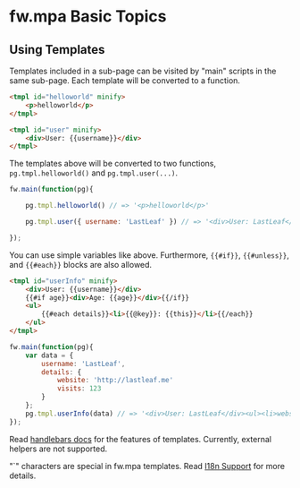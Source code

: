# fw.mpa Basic Topics #

## Using Templates ##

Templates included in a sub-page can be visited by "main" scripts in the same sub-page.
Each template will be converted to a function.

```html
<tmpl id="helloworld" minify>
	<p>helloworld</p>
</tmpl>

<tmpl id="user" minify>
	<div>User: {{username}}</div>
</tmpl>
```

The templates above will be converted to two functions, `pg.tmpl.helloworld()` and `pg.tmpl.user(...)`.

```js
fw.main(function(pg){

	pg.tmpl.helloworld() // => '<p>helloworld</p>'

	pg.tmpl.user({ username: 'LastLeaf' }) // => '<div>User: LastLeaf</div>'

});
```

You can use simple variables like above. Furthermore, `{{#if}}`, `{{#unless}}`, and `{{#each}}` blocks are also allowed.

```html
<tmpl id="userInfo" minify>
	<div>User: {{username}}</div>
	{{#if age}}<div>Age: {{age}}</div>{{/if}}
	<ul>
		{{#each details}}<li>{{@key}}: {{this}}</li>{{/each}}
	</ul>
</tmpl>
```

```js
fw.main(function(pg){
	var data = {
		username: 'LastLeaf',
		details: {
			website: 'http://lastleaf.me'
			visits: 123
		}
	};
	pg.tmpl.userInfo(data) // => '<div>User: LastLeaf</div><ul><li>website: http://lastleaf.me</li><li>visits: 123</li></ul>'
});
```

Read [handlebars docs](http://handlebarsjs.com/) for the features of templates. Currently, external helpers are not supported.

"\`" characters are special in fw.mpa templates. Read [I18n Support](i18n.md) for more details.
